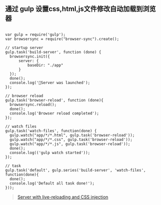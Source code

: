 ## 通过 gulp 设置css,html,js文件修改自动加载到浏览器
```

var gulp = require('gulp');
var browsersync = require("browser-sync").create();

// startup server
gulp.task('build-server', function (done) {
  browsersync.init({
      server: {
          baseDir: "./app"
      }
  });
  done();
  console.log('Server was launched');
});

// browser reload 
gulp.task('browser-reload', function (done){
  browsersync.reload();
  done();
  console.log('Browser reload completed');
});

// watch files
gulp.task('watch-files', function(done) {
  gulp.watch("app/*/*.html", gulp.task('browser-reload'));
  gulp.watch("app/*/*.css", gulp.task('browser-reload'));
  gulp.watch("app/*/*.js", gulp.task('browser-reload'));
  done();
  console.log(('gulp watch started'));
});

// task
gulp.task('default', gulp.series('build-server', 'watch-files', function(done){
  done();
  console.log('Default all task done!');
}));

```
> [Server with live-reloading and CSS injection](https://github.com/gulpjs/gulp/blob/master/docs/recipes/server-with-livereload-and-css-injection.md)


